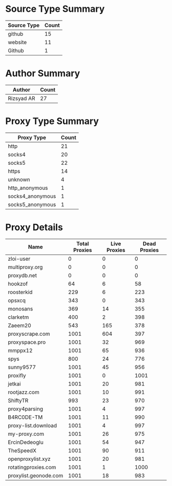 # Source Type Summary

| Source Type | Count |
|-------------|-------|
| github | 15 |
| website | 11 |
| Github | 1 |


# Author Summary

| Author | Count |
|--------|-------|
| Rizsyad AR | 27 |


# Proxy Type Summary

| Proxy Type | Count |
|------------|-------|
| http | 21 |
| socks4 | 20 |
| socks5 | 22 |
| https | 14 |
| unknown | 4 |
| http_anonymous | 1 |
| socks4_anonymous | 1 |
| socks5_anonymous | 1 |


# Proxy Details

| Name | Total Proxies | Live Proxies | Dead Proxies |
|------|---------------|--------------|---------------|
| zloi-user | 0 | 0 | 0 |
| multiproxy.org | 0 | 0 | 0 |
| proxydb.net | 0 | 0 | 0 |
| hookzof | 64 | 6 | 58 |
| roosterkid | 229 | 6 | 223 |
| opsxcq | 343 | 0 | 343 |
| monosans | 369 | 14 | 355 |
| clarketm | 400 | 2 | 398 |
| Zaeem20 | 543 | 165 | 378 |
| proxyscrape.com | 1001 | 604 | 397 |
| proxyspace.pro | 1001 | 32 | 969 |
| mmppx12 | 1001 | 65 | 936 |
| spys | 800 | 24 | 776 |
| sunny9577 | 1001 | 45 | 956 |
| proxifly | 1001 | 0 | 1001 |
| jetkai | 1001 | 20 | 981 |
| rootjazz.com | 1001 | 10 | 991 |
| ShiftyTR | 993 | 23 | 970 |
| proxy4parsing | 1001 | 4 | 997 |
| B4RC0DE-TM | 1001 | 11 | 990 |
| proxy-list.download | 1001 | 4 | 997 |
| my-proxy.com | 1001 | 26 | 975 |
| ErcinDedeoglu | 1001 | 54 | 947 |
| TheSpeedX | 1001 | 90 | 911 |
| openproxylist.xyz | 1001 | 20 | 981 |
| rotatingproxies.com | 1001 | 1 | 1000 |
| proxylist.geonode.com | 1001 | 18 | 983 |
